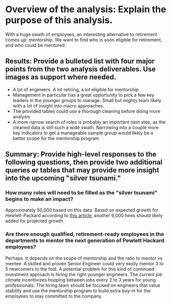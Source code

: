 # Overview of the analysis: Explain the purpose of this analysis.
With a huge swath of employees, an interesting alternative to retirement comes up: mentorship. We want to find who is soon eligible for retirement, and who could be mentored.

## Results: Provide a bulleted list with four major points from the two analysis deliverables. Use images as support where needed.
* A lot of engineers. A lot retiring, a lot eligible for mentorship.
* Management in particular has a great opportunity to pick a few key leaders in the younger groups to manage. Small but mighty team likely with a lot of insight into macro approaches. 
* The provided tables could use a thorough cleaning before doing more analysis
* A more narrow search of roles is probably an important next step, as the cleaned data is still such a wide swath. Narrowing into a couple more key indicators to get a manageable sample group would likely be a better scope for the mentorship program
## Summary: Provide high-level responses to the following questions, then provide two additional queries or tables that may provide more insight into the upcoming "silver tsunami."
### How many roles will need to be filled as the "silver tsunami" begins to make an impact?

Approximately 50,000 based on this data. Based on expected growth for Hewlett-Packard according to [this article](https://www.barrons.com/articles/hp-enterprise-lays-out-multi-year-growth-plan-51602806338), another 6,000 hires should likely added for projected growth.

### Are there enough qualified, retirement-ready employees in the departments to mentor the next generation of Pewlett Hackard employees?

Perhaps. It depends on the scope of mentorship and the ratio to mentor vs mentee. A skilled and proven Senior Engineer could very easily mentor 3 to 5 newcomers to the fold. A potential problem for this kind of continued investment approach is hiring the right younger engineers. The current job climate incentivizes hopping between jobs every 2 to 3 years for young professionals. The hiring team should be focused on engineers that value stability and use the mentorship program to build extra buy-in for the employees to stay committed to the company. 
